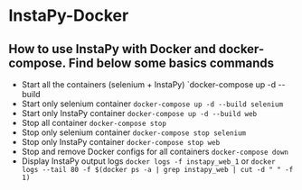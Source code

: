 # InstaPy-Docker

## How to use InstaPy with Docker and docker-compose. Find below some basics commands



* Start all the containers (selenium + InstaPy)
`docker-compose up -d --build
* Start only selenium container
`docker-compose up -d --build selenium`
* Start only InstaPy container
`docker-compose up -d --build web`
* Stop all container
`docker-compose stop`
* Stop only selenium container
`docker-compose stop selenium`
* Stop only InstaPy container
`docker-compose stop web`
* Stop and remove Docker configs for all containers
`docker-compose down`
* Display InstaPy output logs
`docker logs -f instapy_web_1` or `docker logs --tail 80 -f $(docker ps -a | grep instapy_web | cut -d " " -f 1)`
